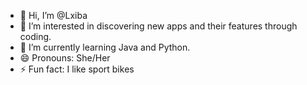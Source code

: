 - 👋 Hi, I’m @Lxiba
- 👀 I’m interested in discovering new apps and their features through coding.
- 🌱 I’m currently learning Java and Python.
- 😄 Pronouns: She/Her
- ⚡ Fun fact: I like sport bikes

<!---
Lxiba/Lxiba is a ✨ special ✨ repository because its `README.md` (this file) appears on your GitHub profile.
You can click the Preview link to take a look at your changes.
--->
